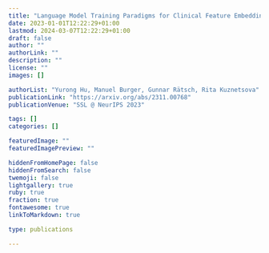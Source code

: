 ```yaml
---
title: "Language Model Training Paradigms for Clinical Feature Embeddings"
date: 2023-01-01T12:22:29+01:00
lastmod: 2024-03-07T12:22:29+01:00
draft: false
author: ""
authorLink: ""
description: ""
license: ""
images: []

authorList: "Yurong Hu, Manuel Burger, Gunnar Rätsch, Rita Kuznetsova"
publicationLink: "https://arxiv.org/abs/2311.00768"
publicationVenue: "SSL @ NeurIPS 2023"

tags: []
categories: []

featuredImage: ""
featuredImagePreview: ""

hiddenFromHomePage: false
hiddenFromSearch: false
twemoji: false
lightgallery: true
ruby: true
fraction: true
fontawesome: true
linkToMarkdown: true

type: publications

---
```




